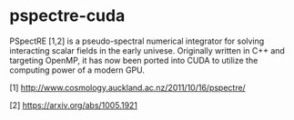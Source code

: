 # pspectre-cuda

PSpectRE [1,2] is a pseudo-spectral numerical integrator for solving interacting scalar fields in the early univese. Originally written in C++ and targeting OpenMP, it has now been ported into CUDA to utilize the computing power of a modern GPU.

[1] http://www.cosmology.auckland.ac.nz/2011/10/16/pspectre/

[2] https://arxiv.org/abs/1005.1921
